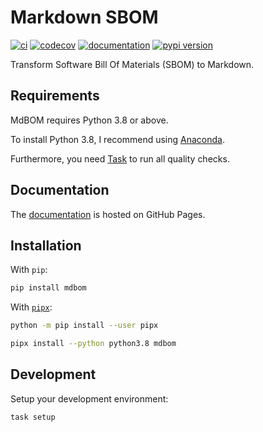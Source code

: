 # Markdown SBOM

[![ci](https://github.com/HaRo87/mdbom/workflows/ci/badge.svg)](https://github.com/HaRo87/mdbom/actions?query=workflow%3Aci)
[![codecov](https://codecov.io/gh/HaRo87/mdbom/branch/main/graph/badge.svg?token=TGS5QA1M48)](https://codecov.io/gh/HaRo87/mdbom)
[![documentation](https://img.shields.io/badge/docs-mkdocs-blue.svg?style=flat)](https://HaRo87.github.io/mdbom/)
[![pypi version](https://img.shields.io/pypi/v/mdbom.svg)](https://pypi.org/project/mdbom/)

Transform Software Bill Of Materials (SBOM) to Markdown.

## Requirements

MdBOM requires Python 3.8 or above.

To install Python 3.8, I recommend using [Anaconda](https://www.anaconda.com/).

Furthermore, you need [Task](https://taskfile.dev/#/installation) to run all quality checks.

## Documentation

The [documentation](https://haro87.github.io/mdbom/) is hosted on GitHub Pages.

## Installation

With `pip`:
```bash
pip install mdbom
```

With [`pipx`](https://github.com/pipxproject/pipx):
```bash
python -m pip install --user pipx

pipx install --python python3.8 mdbom
```

## Development

Setup your development environment:

```bash
task setup
```

